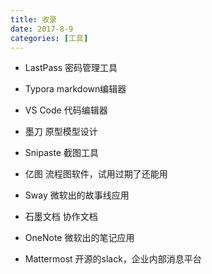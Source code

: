 ```yaml
---
title: 收录
date: 2017-8-9
categories: [工具]
---
```

- LastPass  密码管理工具

- Typora  markdown编辑器

- VS Code  代码编辑器

- 墨刀  原型模型设计

- Snipaste  截图工具

- 亿图 流程图软件，试用过期了还能用

- Sway 微软出的故事线应用

- 石墨文档 协作文档  

- OneNote 微软出的笔记应用

- Mattermost 开源的slack，企业内部消息平台
